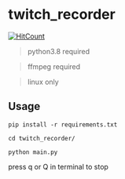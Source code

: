 # twitch_recorder
[![HitCount](http://hits.dwyl.io/Jesseslco/twitch_recorder.svg)](http://github.com/Jesseslco/twitch_recorder)

> python3.8 required

> ffmpeg required

> linux only

## Usage
`pip install -r requirements.txt`

`cd twitch_recorder/`

`python main.py`

press q or Q in terminal to stop


